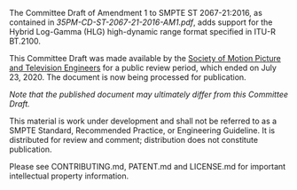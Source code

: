 The Committee Draft of Amendment 1 to SMPTE ST 2067-21:2016, as contained in _35PM-CD-ST-2067-21-2016-AM1.pdf_, adds support for the Hybrid Log-Gamma (HLG) high-dynamic range format specified in ITU-R BT.2100.

This Committee Draft was made available by the [Society of Motion Picture and Television Engineers](https://www.smpte.org) for a public review period, which ended on July 23, 2020. The document is now being processed for publication.

_Note that the published document may ultimately differ from this Committee Draft._

This material is work under development and shall not be referred to as a SMPTE Standard, Recommended Practice, or Engineering Guideline. It is distributed for review and comment; distribution does not constitute publication.

Please see CONTRIBUTING.md, PATENT.md and LICENSE.md for important intellectual property information.

